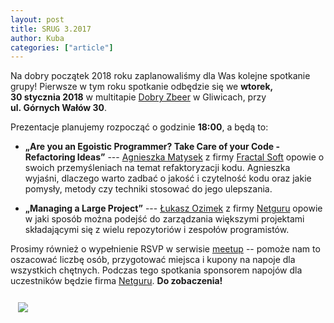 ```yaml
---
layout: post
title: SRUG 3.2017
author: Kuba
categories: ["article"]
---
```


Na dobry początek 2018 roku zaplanowaliśmy dla Was kolejne spotkanie
grupy!  Pierwsze w tym roku spotkanie odbędzie się we **wtorek,
30&nbsp;stycznia&nbsp;2018** w multitapie [Dobry
Zbeer](https://www.facebook.com/DobryZbeer/) w Gliwicach, przy
**ul.&nbsp;Górnych&nbsp;Wałów&nbsp;30**.

Prezentacje planujemy rozpocząć o godzinie **18:00**, a będą to:

- **„Are you an Egoistic Programmer? Take Care of your Code - Refactoring Ideas”** --- [Agnieszka Matysek](https://github.com/womanonrails) z firmy [Fractal Soft](http://fractalsoft.org/) opowie o swoich przemyśleniach na temat refaktoryzacji kodu. Agnieszka wyjaśni, dlaczego warto zadbać o jakość i czytelność kodu oraz jakie pomysły, metody czy techniki stosować do jego ulepszania.

- **„Managing a Large Project”** --- [Łukasz Ozimek](https://github.com/ozimeu) z firmy [Netguru](https://www.netguru.co/) opowie w jaki sposób można podejść do zarządzania większymi projektami składającymi się z wielu repozytoriów i zespołów programistów.

Prosimy również o wypełnienie RSVP w serwisie
[meetup](https://www.meetup.com/srugpl/events/246800858/) -- pomoże
nam to oszacować liczbę osób, przygotować miejsca i kupony na napoje
dla wszystkich chętnych. Podczas tego spotkania sponsorem napojów dla
uczestników będzie firma [Netguru](https://www.netguru.co/). **Do
zobaczenia!**

<a href="https://maps.google.com/maps?hl=pl&geocode=&q=Gornych+Walow+30+Gliwice&ll=50.291779,18.672595&z=14" class="text-center" style="display: block; width: 100%; padding: 0.75rem;">
    <img src="https://maps.google.com/maps/api/staticmap?center=50.291779,18.672595&zoom=14&markers=color:red|label:A|50.2933503,18.6621612&size=680x400&sensor=false&scale=2" class="img-thumbnail">
</a>

